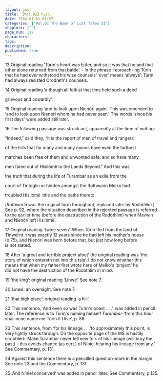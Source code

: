 ```yaml
---
layout: post
title: 【Vol.02】P117.
date: 1984-01-01 01:57
categories: ["Vol.02 The Book of Lost Tales II"]
chapters: [""]
page_num: 117
characters: 
tags: 
description: 
published: true
---
```


<p style="text-indent: 0;">
 13 Original reading ‘Túrin's heart was bitter, and so it was that he and that other alone returned from that battle’. - In the phrase ‘reproach-ing Túrin that he had ever withstood his wise counsels' ‘ever’ means ‘always’: Túrin had always resisted Orodreth's counsels.
</p>

 14 Original reading ‘although all folk at that time held such a deed

 grievous and cowardly’.

15 Original reading ‘and to look upon Nienóri again’. This was emended to ‘and to look upon Nienóri whom he had never seen’. The words ‘since his first days' were added still later.

16 The following passage was struck out, apparently at the time of writing:

“Indeed,” said they, “it is the report of men of travel and rangers

of the hills that for many and many moons have even the farthest

 marches been free of them and unwonted safe, and so have many

 men fared out of Hisilómë to the Lands Beyond.” And this was

the truth that during the life of Turambar as an exile from the

court of Tintoglin or hidden amongst the Rothwarin Melko had

troubled Hisilómë little and the paths thereto.

(<I>Rothwarin</I> was the original form throughout, replaced later by <I>Rodothlim.</I>) See p. 92, where the situation described in the rejected passage is referred to the earlier time (before the destruction of the Rodothlim) when Mavwin and Nienóri left Hisilómë.

17 Original reading ‘twice seven’. When Túrin fled from the land of<BR>Tinwelint it was exactly 12 years since he had left his mother's house<BR> (p.75), and Nienóri was born before that, but just how long before<BR>is not stated.

18 After ‘a great and terrible project afoot’ the original reading was ‘the<BR>story of which entereth not into this tale’. I do not know whether this<BR><I></I> means that when my father first wrote here of Melko's ‘project’ he<BR>did not have the destruction of the Rodothlim in mind.

19 ‘the king’: original reading ‘Linwë’. See note 7.

20 <I>Linwë:</I> an oversight. See note 7.

21 ‘that high place’: original reading ‘a hill’.

22 This sentence, ‘And even so was Turin's boast . . .’, was added in pencil later. The reference is to Turin's naming himself <I>Turambar-</I>‘from this hour shall none name me Túrin if I live’, p. 86.

23 This sentence, from ‘for his lineage . . .‘to approximately this point, is very lightly struck through. On the opposite page of the MS is hastily scribbled: ‘Make Turambar never tell new folk of his lineage (will bury the past) - this avoids chance (as cert.) of Níniel hearing his lineage from any.’ See Commentary, p. 131.

24 Against this sentence there is a pencilled question-mark in the margin. See note 23 and the Commentary, p. 131.

25 ‘And Níniel conceived’ was added in pencil later. See Commentary, p.135.

